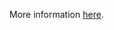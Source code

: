 More information [here](https://docs.prismacloud.io/en/enterprise-edition/policy-reference/azure-policies/azure-general-policies/bc-azure-2-45).
